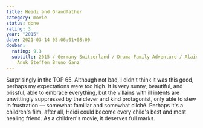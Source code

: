 ```yaml
---
title: Heidi and Grandfather
category: movie
status: done
rating: 3
year: "2015"
date: 2021-03-14 05:06:01+08:00
douban:
  rating: 9.3
  subtitle: 2015 / Germany Switzerland / Drama Family Adventure / Alain Gsponer /
    Anuk Steffen Bruno Ganz
---
```


Surprisingly in the TOP 65. Although not bad, I didn't think it was this good, perhaps my expectations were too high. It is very sunny, beautiful, and blissful, able to embrace everything, but the villains with ill intents are unwittingly suppressed by the clever and kind protagonist, only able to stew in frustration — somewhat familiar and somewhat cliché. Perhaps it's a children's film, after all, Heidi could become every child's best and most healing friend. As a children's movie, it deserves full marks.
